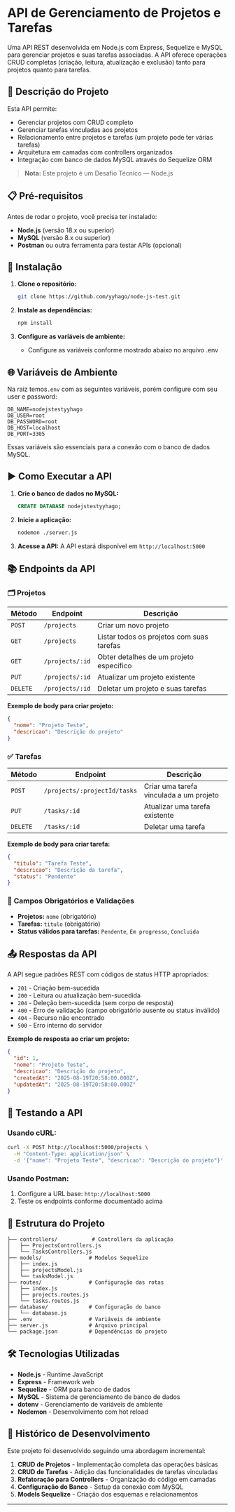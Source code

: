 # API de Gerenciamento de Projetos e Tarefas

Uma API REST desenvolvida em Node.js com Express, Sequelize e MySQL para gerenciar projetos e suas tarefas associadas. A API oferece operações CRUD completas (criação, leitura, atualização e exclusão) tanto para projetos quanto para tarefas.

## 🚀 Descrição do Projeto

Esta API permite:
- Gerenciar projetos com CRUD completo
- Gerenciar tarefas vinculadas aos projetos
- Relacionamento entre projetos e tarefas (um projeto pode ter várias tarefas)
- Arquitetura em camadas com controllers organizados
- Integração com banco de dados MySQL através do Sequelize ORM

> **Nota:** Este projeto é um Desafio Técnico — Node.js

## 📋 Pré-requisitos

Antes de rodar o projeto, você precisa ter instalado:

- **Node.js** (versão 18.x ou superior)
- **MySQL** (versão 8.x ou superior)
- **Postman** ou outra ferramenta para testar APIs (opcional)

## 🔧 Instalação

1. **Clone o repositório:**
   ```bash
   git clone https://github.com/yyhago/node-js-test.git
   ```

2. **Instale as dependências:**
   ```bash
   npm install
   ```

3. **Configure as variáveis de ambiente:**
   - Configure as variáveis conforme mostrado abaixo no arquivo .env

## 🌐 Variáveis de Ambiente

Na raiz temos`.env` com as seguintes variáveis, porém configure com seu user e password:

```env
DB_NAME=nodejstestyyhago
DB_USER=root
DB_PASSWORD=root
DB_HOST=localhost
DB_PORT=3305
```

Essas variáveis são essenciais para a conexão com o banco de dados MySQL.

## ▶️ Como Executar a API

1. **Crie o banco de dados no MySQL:**
   ```sql
   CREATE DATABASE nodejstestyyhago;
   ```

2. **Inicie a aplicação:**
   ```bash
   nodemon ./server.js
   ```

3. **Acesse a API:**
   A API estará disponível em `http://localhost:5000`

## 📚 Endpoints da API

### 🗂️ **Projetos**

| Método | Endpoint | Descrição |
|--------|----------|-----------|
| `POST` | `/projects` | Criar um novo projeto |
| `GET` | `/projects` | Listar todos os projetos com suas tarefas |
| `GET` | `/projects/:id` | Obter detalhes de um projeto específico |
| `PUT` | `/projects/:id` | Atualizar um projeto existente |
| `DELETE` | `/projects/:id` | Deletar um projeto e suas tarefas |

**Exemplo de body para criar projeto:**
```json
{
  "nome": "Projeto Teste",
  "descricao": "Descrição do projeto"
}
```

### ✅ **Tarefas**

| Método | Endpoint | Descrição |
|--------|----------|-----------|
| `POST` | `/projects/:projectId/tasks` | Criar uma tarefa vinculada a um projeto |
| `PUT` | `/tasks/:id` | Atualizar uma tarefa existente |
| `DELETE` | `/tasks/:id` | Deletar uma tarefa |

**Exemplo de body para criar tarefa:**
```json
{
  "titulo": "Tarefa Teste",
  "descricao": "Descrição da tarefa",
  "status": "Pendente"
}
```

### 📝 **Campos Obrigatórios e Validações**

- **Projetos:** `nome` (obrigatório)
- **Tarefas:** `titulo` (obrigatório)
- **Status válidos para tarefas:** `Pendente`, `Em progresso`, `Concluida`

## 📤 Respostas da API

A API segue padrões REST com códigos de status HTTP apropriados:

- `201` - Criação bem-sucedida
- `200` - Leitura ou atualização bem-sucedida
- `204` - Deleção bem-sucedida (sem corpo de resposta)
- `400` - Erro de validação (campo obrigatório ausente ou status inválido)
- `404` - Recurso não encontrado
- `500` - Erro interno do servidor

**Exemplo de resposta ao criar um projeto:**
```json
{
  "id": 1,
  "nome": "Projeto Teste",
  "descricao": "Descrição do projeto",
  "createdAt": "2025-08-19T20:58:00.000Z",
  "updatedAt": "2025-08-19T20:58:00.000Z"
}
```

## 🧪 Testando a API

### Usando cURL:
```bash
curl -X POST http://localhost:5000/projects \
  -H "Content-Type: application/json" \
  -d '{"nome": "Projeto Teste", "descricao": "Descrição do projeto"}'
```

### Usando Postman:
1. Configure a URL base: `http://localhost:5000`
2. Teste os endpoints conforme documentado acima

## 📁 Estrutura do Projeto

```
├── controllers/           # Controllers da aplicação
│   ├── ProjectsControllers.js
│   └── TasksControllers.js
├── models/               # Modelos Sequelize
│   ├── index.js
│   ├── projectsModel.js
│   └── tasksModel.js
├── routes/               # Configuração das rotas
│   ├── index.js
│   ├── projects.routes.js
│   └── tasks.routes.js
├── database/             # Configuração do banco
│   └── database.js
├── .env                  # Variáveis de ambiente
├── server.js             # Arquivo principal
└── package.json          # Dependências do projeto
```

## 🛠️ Tecnologias Utilizadas

- **Node.js** - Runtime JavaScript
- **Express** - Framework web
- **Sequelize** - ORM para banco de dados
- **MySQL** - Sistema de gerenciamento de banco de dados
- **dotenv** - Gerenciamento de variáveis de ambiente
- **Nodemon** - Desenvolvimento com hot reload

## 🔄 Histórico de Desenvolvimento

Este projeto foi desenvolvido seguindo uma abordagem incremental:

1. **CRUD de Projetos** - Implementação completa das operações básicas
2. **CRUD de Tarefas** - Adição das funcionalidades de tarefas vinculadas
3. **Refatoração para Controllers** - Organização do código em camadas
4. **Configuração do Banco** - Setup da conexão com MySQL
5. **Models Sequelize** - Criação dos esquemas e relacionamentos

---

